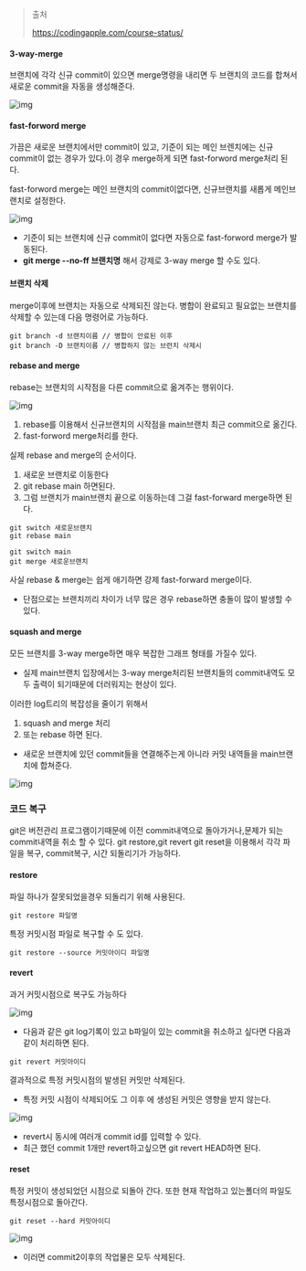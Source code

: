 
> 출처
>
> https://codingapple.com/course-status/

#### 3-way-merge

브랜치에 각각 신규 commit이 있으면 merge명령을 내리면 두 브랜치의 코드를 합쳐서 새로운 commit을 자동을 생성해준다.

![img](https://codingapple.com/wp-content/uploads/2022/06/merge1.png)

#### fast-forword merge

가끔은 새로운 브랜치에서만 commit이 있고, 기준이 되는 메인 브렌치에는 신규 commit이 없는 경우가 있다.이 경우 merge하게 되면 fast-forword merge처리 된다.

fast-forword merge는 메인 브랜치의 commit이없다면, 신규브랜치를 새롭게 메인브랜치로 설정한다.

![img](https://codingapple.com/wp-content/uploads/2022/06/%EA%B7%B8%EB%A6%BC3-4.png)

- 기준이 되는 브랜치에 신규 commit이 없다면 자동으로 fast-forword merge가 발동된다.
-  **git merge --no-ff 브랜치명** 해서 강제로 3-way merge 할 수도 있다.

#### 브랜치 삭제

merge이후에 브랜치는 자동으로 삭제되진 않는다. 병합이 완료되고 필요없는 브랜치를 삭제할 수 있는데 다음 명령어로 가능하다.

```
git branch -d 브랜치이름 // 병합이 안료된 이후
git branch -D 브랜치이름 // 병합하지 않는 브런치 삭제시
```

#### rebase and merge

rebase는 브랜치의 시작점을 다른 commit으로 옮겨주는 행위이다.

![img](https://codingapple.com/wp-content/uploads/2022/06/merge3.png)

1. rebase를 이용해서 신규브랜치의 시작점을 main브랜치 최근 commit으로 옮긴다.
2. fast-forword merge처리를 한다.

실제 rebase and merge의 순서이다.

1. 새로운 브랜치로 이동한다
2. git rebase main 하면된다.
3. 그럼 브랜치가 main브랜치 끝으로 이동하는데 그걸 fast-forward merge하면 된다.

```
git switch 새로운브랜치
git rebase main

git switch main
git merge 새로운브랜치
```

사실 rebase & merge는 쉽게 애기하면 강제 fast-forward merge이다.

- 단점으로는 브랜치끼리 차이가 너무 많은 경우 rebase하면 충돌이 많이 발생할 수 있다.

#### squash and merge 

모든 브랜치를 3-way merge하면 매우 복잡한 그래프 형태를 가질수 있다.

- 실제 main브랜치 입장에서는 3-way merge처리된 브랜치들의 commit내역도 모두 출력이 되기때문에 더러워지는 현상이 있다.

이러한 log트리의 복잡성을 줄이기 위해서 

1. squash and merge 처리 
2. 또는 rebase 하면 된다.

- 새로운 브랜치에 있던 commit들을 연결해주는게 아니라 커밋 내역들을 main브랜치에 합쳐준다.

![img](https://codingapple.com/wp-content/uploads/2022/06/%EA%B7%B8%EB%A6%BC2.png)

### 코드 복구

git은 버전관리 프로그램이기때문에 이전 commit내역으로 돌아가거나,문제가 되는 commit내역을 취소 할 수 있다. git restore,git revert git reset을 이용해서 각각 파일을 복구, commit복구, 시간 되돌리기가 가능하다.

#### restore

파일 하나가 잘못되었을경우 되돌리기 위해 사용된다.

```
git restore 파일명
```

특정 커밋시점 파일로 복구할 수 도 있다.

```
git restore --source 커밋아이디 파일명
```

#### revert

과거 커밋시점으로 복구도 가능하다

![img](https://codingapple.com/wp-content/uploads/2022/06/%EC%BA%A1%EC%B2%983-1.png)

- 다음과 같은 git log기록이 있고 b파일이 있는 commit을 취소하고 싶다면 다음과 같이 처리하면 된다.

```
git revert 커밋아이디
```

결과적으로 특정 커밋시점의  발생된 커밋만 삭제된다.

- 특정 커밋 시점이 삭제되어도 그 이후 에 생성된 커밋은 영향을 받지 않는다.

![img](https://codingapple.com/wp-content/uploads/2022/06/%EA%B7%B8%EB%A6%BC11-1.png)

- revert시 동시에 여러개 commit id를 입력할 수 있다.
- 최근 했던 commit 1개만 revert하고싶으면 git revert HEAD하면 된다.

#### reset

특정 커밋이 생성되었던 시점으로 되돌아 간다. 또한 현재 작업하고 있는폴더의 파일도 특정시점으로 돌아간다.

```
git reset --hard 커밋아이디
```

![img](https://codingapple.com/wp-content/uploads/2022/06/%EA%B7%B8%EB%A6%BC22.png)

- 이러면 commit2이후의 작업물은 모두 삭제된다.

